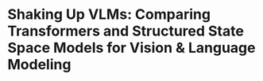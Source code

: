 # Shaking Up VLMs: Comparing Transformers and Structured State Space Models for Vision \& Language Modeling
